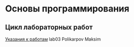 # Основы программирования
## Цикл лабораторных работ

[Указания к работам](resources/directions.md)
lab03 Polikarpov Maksim